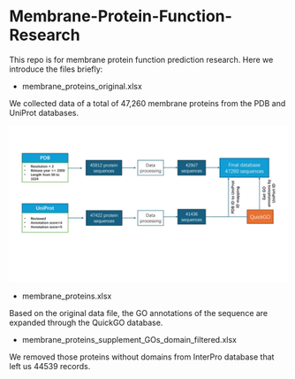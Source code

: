 # Membrane-Protein-Function-Research

This repo is for membrane protein function prediction research. Here we introduce the files briefly: 

- membrane_proteins_original.xlsx

We collected data of a total of 47,260 membrane proteins from the PDB and UniProt databases.

![数据集构建流程](./数据集构建流程.jpg)

- membrane_proteins.xlsx

Based on the original data file, the GO annotations of the sequence are expanded through the QuickGO database.

- membrane_proteins_supplement_GOs_domain_filtered.xlsx

We removed those proteins without domains from InterPro database that left us 44539 records.
